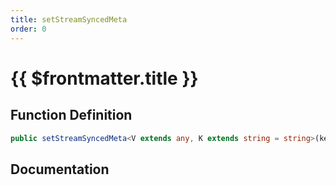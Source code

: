 ```yaml
---
title: setStreamSyncedMeta
order: 0
---
```


# {{ $frontmatter.title }}

## Function Definition

```ts
public setStreamSyncedMeta<V extends any, K extends string = string>(key: K, value: shared.InterfaceValueByKey<shared.ICustomVehicleStreamSyncedMeta, K, V>): void;
```

## Documentation

<!--@include: ./parts/setStreamSyncedMeta.md-->
